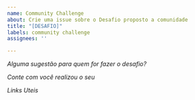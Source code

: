 ```yaml
---
name: Community Challenge
about: Crie uma issue sobre o Desafio proposto a comunidade
title: "[DESAFIO]"
labels: community challenge
assignees: ''

---
```


*Alguma sugestão para quem for fazer o desafio?*

*Conte com você realizou o seu*

*Links Uteis*
